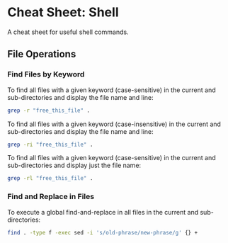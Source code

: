# Cheat Sheet: Shell
A cheat sheet for useful shell commands.

## File Operations

### Find Files by Keyword

To find all files with a given keyword (case-sensitive) in the current and sub-directories and display the file name and line:

```bash
grep -r "free_this_file" .
```

To find all files with a given keyword (case-insensitive) in the current and sub-directories and display the file name and line:

```bash
grep -ri "free_this_file" .
```

To find all files with a given keyword (case-sensitive) in the current and sub-directories and display just the file name:

```bash
grep -rl "free_this_file" .
```

### Find and Replace in Files

To execute a global find-and-replace in all files in the current and sub-directories:

```bash
find . -type f -exec sed -i 's/old-phrase/new-phrase/g' {} +
```
